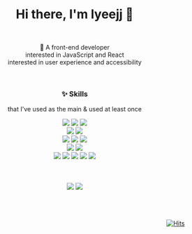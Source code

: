 <h1 align="center">Hi there, I'm lyeejj 👏</h1>
<br/>

<div align="center">
  <p>🌱 A front-end developer<br/>interested in JavaScript and React 
    <br/>interested in user experience and accessibility</p>
</div>
<br/>

<h3 align="center">✨ Skills</h3><p align="center">that I've used as the main & used at least once</p>
<div display="flex" flex-direction="column" align="center">
  <img src="https://img.shields.io/badge/html5-E34F26?style=for-the-badge&logo=html5&logoColor=white"> 
  <img src="https://img.shields.io/badge/css3-1572B6?style=for-the-badge&logo=css3&logoColor=white"> 
  <img src="https://img.shields.io/badge/javascript-F7DF1E?style=for-the-badge&logo=javascript&logoColor=black"> 
  <br/>
  <img src="https://img.shields.io/badge/react-61DAFB?style=for-the-badge&logo=react&logoColor=black"> 
  <img src="https://img.shields.io/badge/typescript-3178C6?style=for-the-badge&logo=typescript&logoColor=white"> 
  <br/>
  <img src="https://img.shields.io/badge/tailwind%20css-06B6D4?style=for-the-badge&logo=tailwind%20css&logoColor=white">
  <img src="https://img.shields.io/badge/styled%20components-DB7093?style=for-the-badge&logo=styled%20components&logoColor=white">
  <img src="https://img.shields.io/badge/scss-CC6699?style=for-the-badge&logo=sass&logoColor=white">
  <br/>
  <img src="https://img.shields.io/badge/eslint-4B32C3?style=for-the-badge&logo=eslint&logoColor=white"> 
  <img src="https://img.shields.io/badge/prettier-F7B93E?style=for-the-badge&logo=prettier&logoColor=black">
  <br/>
  <img src="https://img.shields.io/badge/mysql-4479A1?style=for-the-badge&logo=git&logoColor=white">
  <img src="https://img.shields.io/badge/firebase-FFCA28?style=for-the-badge&logo=firebase&logoColor=black">
  <img src="https://img.shields.io/badge/jquery-0769AD?style=for-the-badge&logo=jquery&logoColor=white">
  <img src="https://img.shields.io/badge/git-F05032?style=for-the-badge&logo=git&logoColor=white">
  <img src="https://img.shields.io/badge/github-181717?style=for-the-badge&logo=github&logoColor=white">
</div>

<br/>
<br/>
<br/>

<div align="center">
  <img src="https://github-readme-stats.vercel.app/api?username=lyeejj&show_icons=true"/>
  <img src="https://github-readme-stats.vercel.app/api/top-langs/?username=lyeejj&layout=compact"/>
</div>

<br/>
<br/>
<br/>

<div align="right">
  
[![Hits](https://hits.seeyoufarm.com/api/count/incr/badge.svg?url=https%3A%2F%2Fgithub.com%2Flyeejj&count_bg=%2379C83D&title_bg=%23C0C0C0&icon=&icon_color=%23E7E7E7&title=hits&edge_flat=false)](https://github.com/lyeejj)
  
</div>
